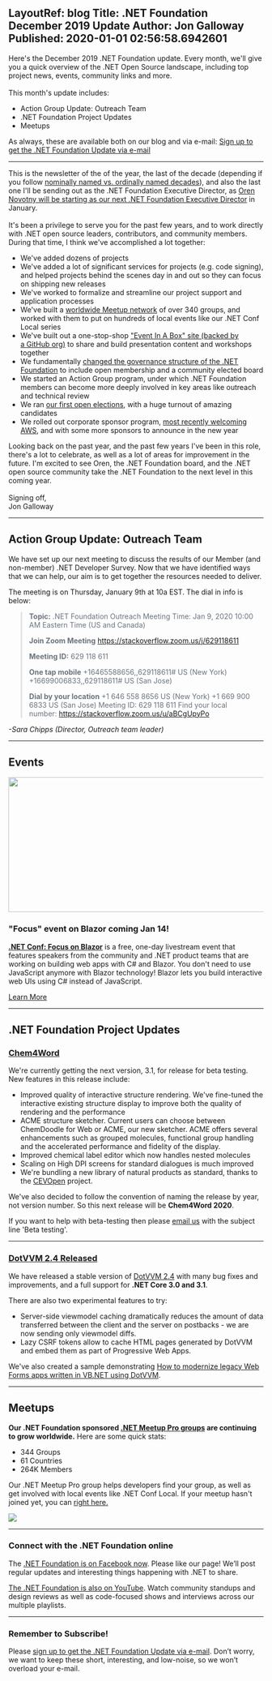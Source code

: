 LayoutRef: blog
Title: .NET Foundation December 2019 Update
Author: Jon Galloway
Published: 2020-01-01 02:56:58.6942601
---
<p>Here's the December 2019 .NET Foundation update. Every month, we'll give you a quick overview of the .NET Open Source landscape, including top project news, events, community links and more.<br /><br />This month's update includes:</p><ul>	<li>Action Group Update: Outreach Team</li>	<li>.NET Foundation Project Updates</li>	<li>Meetups</li></ul><p>As always, these are available both on our blog and via e-mail:&nbsp;<a href="http://eepurl.com/dhL_qb">Sign up to get the .NET Foundation Update via e-mail</a></p><hr /><p>This is the newsletter of the of the year, the last of the decade (depending if you follow <a href="https://en.wikipedia.org/wiki/Decade" target="_blank">nominally named vs. ordinally named decades</a>), and also the last one I'll be sending out as the .NET Foundation Executive Director, as <a href="https://dotnetfoundation.org/blog/2019/12/16/welcoming-oren-novotny-as-the-new-executive-director-of-net-foundation-" target="_blank">Oren Novotny will be starting as our next .NET Foundation Executive Director</a>&nbsp;in January.<br /><br />It's been a privilege to serve you for the past few years, and to work directly with .NET open source leaders, contributors, and community members. During that time, I think we've accomplished a lot together:</p><ul>	<li>We've added dozens of projects</li>	<li>We've added a lot of significant services for projects (e.g. code signing), and helped projects behind the scenes day in and out so they can focus on shipping new releases</li>	<li>We've worked to formalize and streamline&nbsp;our project support and application processes</li>	<li>We've built a <a href="https://www.meetup.com/pro/dotnet/" target="_blank">worldwide Meetup network</a> of over 340 groups, and worked with them to put on hundreds of local events like our&nbsp;.NET Conf Local series</li>	<li>We've built out a one-stop-shop <a href="https://presentations.dotnetfoundation.org/" target="_blank">"Event In A Box" site (backed by a&nbsp;GitHub org)</a> to share and build presentation content and workshops together</li>	<li>We fundamentally <a href="https://dotnetfoundation.org/blog/2018/12/04/announcing-net-foundation-open-membership" target="_blank">changed the governance structure of the .NET Foundation</a> to include open membership and a community&nbsp;elected board</li>	<li>We started an Action Group program, under which .NET Foundation members can become more deeply involved in key areas like outreach and&nbsp;technical review</li>	<li>We ran <a href="https://dotnetfoundation.org/blog/2019/03/28/net-foundation-board-of-directors-election-results" target="_blank">our first open elections</a>, with a huge turnout of amazing candidates</li>	<li>We rolled out corporate sponsor program, <a href="https://dotnetfoundation.org/blog/2019/09/23/welcoming-aws" target="_blank">most recently welcoming AWS</a>, and with some more sponsors to announce in the new year</li></ul><p>Looking back on the past year, and the past few years I've been in this role, there's a lot to celebrate, as well as a lot of areas for improvement in the future. I'm excited to see Oren, the .NET Foundation board, and the .NET open source community take the .NET Foundation to the next level in this coming year.<br /><br />Signing off,<br />Jon Galloway</p><hr /><h2>Action Group Update: Outreach Team</h2><p>We have set up our next meeting to discuss the results of our Member (and non-member) .NET Developer Survey. Now that we have identified ways that we can help, our aim is to get together the resources needed to deliver.</p><p>The meeting is on Thursday, January 9th at 10a EST. The dial in info is below:</p><blockquote style="padding:0 1em; color:#6a737d; border-left: .25em solid #dfe2e5;"><p><strong>Topic:</strong> .NET Foundation Outreach Meeting Time: Jan 9, 2020 10:00 AM Eastern Time (US and Canada)</p><p><strong>Join Zoom Meeting</strong>&nbsp;<a href="https://stackoverflow.zoom.us/j/629118611" rel="nofollow">https://stackoverflow.zoom.us/j/629118611</a></p><p><strong>Meeting ID:</strong> 629 118 611</p><p><strong>One tap mobile</strong> +16465588656,,629118611# US (New York) +16699006833,,629118611# US (San Jose)</p><p><strong>Dial by your location</strong> +1 646 558 8656 US (New York) +1 669 900 6833 US (San Jose) Meeting ID: 629 118 611 Find your local number:&nbsp;<a href="https://stackoverflow.zoom.us/u/aBCgUpyPo" rel="nofollow">https://stackoverflow.zoom.us/u/aBCgUpyPo</a></p></blockquote><p><em>-Sara Chipps (Director, Outreach team leader)</em></p><hr /><h2>Events</h2><p><a href="https://focus.dotnetconf.net/?utm_source=dnfnewsletter" target="_blank"><img alt="" data-file-id="4953121" height="266" src="assets/posts/e7edfe68-09d6-4713-a3e4-3a403d92fb48.png" width="800" /></a></p><h3>"Focus" event on Blazor coming Jan 14!</h3><p><strong><a href="https://focus.dotnetconf.net/?utm_source=parentsite">.NET Conf: Focus on Blazor</a></strong>&nbsp;is a free, one-day livestream event that features speakers from the community and .NET product teams that are working on building web apps with C# and Blazor. You don't need to use JavaScript anymore with Blazor technology! Blazor lets you build interactive web UIs using C# instead of JavaScript.</p><p class="mx-auto"><a class="site-button site-button--pink" href="https://focus.dotnetconf.net/?utm_source=dnfnewsletter">Learn More</a></p><hr /><h2>.NET Foundation Project Updates</h2><h3><a href="https://www.chem4word.co.uk/" rel="nofollow">Chem4Word</a></h3><p>We're currently getting the next version, 3.1, for release for beta testing. New features in this release include:</p><ul>	<li>Improved quality of interactive structure rendering. We've fine-tuned the interactive existing structure display to improve both the quality of rendering and the performance</li>	<li>ACME structure sketcher. Current users can choose between ChemDoodle for Web or ACME, our new sketcher. ACME offers several enhancements such as grouped molecules, functional group handling and the accelerated performance and fidelity of the display.</li>	<li>Improved chemical label editor which now handles nested molecules</li>	<li>Scaling on High DPI screens for standard dialogues is much improved</li>	<li>We're bundling a new library of natural products as standard, thanks to the&nbsp;<a href="https://github.com/petermr/CEVOpen">CEVOpen</a>&nbsp;project.</li></ul><p>We've also decided to follow the convention of naming the release by year, not version number. So this next release will be&nbsp;<strong>Chem4Word 2020</strong>.</p><p>If you want to help with beta-testing then please&nbsp;<a href="mailto:info@chem4word.co.uk">email us</a>&nbsp;with the subject line 'Beta testing'.</p><hr /><h3><a href="https://www.dotvvm.com/blog/66/Released-DotVVM-2-4" rel="nofollow">DotVVM 2.4 Released</a></h3><p>We have released a stable version of&nbsp;<a href="https://github.com/riganti/dotvvm">DotVVM 2.4</a>&nbsp;with many bug fixes and improvements, and a full support for&nbsp;<strong>.NET Core 3.0 and 3.1</strong>.</p><p>There are also two experimental features to try:</p><ul>	<li>Server-side viewmodel caching dramatically reduces the amount of data transferred between the client and the server on postbacks - we are now sending only viewmodel diffs.</li>	<li>Lazy CSRF tokens allow to cache HTML pages generated by DotVVM and embed them as part of Progressive Web Apps.</li></ul><p>We've also created a sample demonstrating&nbsp;<a href="https://github.com/riganti/dotvvm-samples-webforms-migration-vbnet">How to modernize legacy Web Forms apps written in VB.NET using DotVVM</a>.</p><hr /><h2>Meetups</h2><p><strong>Our .NET Foundation sponsored&nbsp;<a href="https://www.meetup.com/pro/dotnet" target="_blank">.NET Meetup Pro groups</a>&nbsp;are continuing to grow worldwide.</strong>&nbsp;Here are some quick stats:</p><ul>	<li>344&nbsp;Groups</li>	<li>61&nbsp;Countries</li>	<li>264K Members</li></ul><p>Our .NET Meetup Pro group helps developers find your group, as well as get involved with local events like .NET Conf Local. If your meetup hasn't joined yet, you can&nbsp;<a href="https://aka.ms/add-dotnet-meetup">right here.</a></p><p><img src="assets/posts/31e83145-c125-4696-95ca-ec8f84d56ce2.jpg" /></p><hr /><h3>Connect with the .NET Foundation online</h3><p>The&nbsp;<a href="https://www.facebook.com/dotnetfoundation/">.NET Foundation is on Facebook now</a>. Please like our page! We’ll post regular updates and interesting things happening with .NET to share.</p><p><a href="https://www.youtube.com/NETFoundation">The .NET Foundation is also on YouTube</a>. Watch community standups and design reviews as well as code-focused shows and interviews across our multiple playlists.</p><hr /><h3>Remember to Subscribe!</h3><p>Please&nbsp;<a href="http://eepurl.com/dhL_qb">sign up to get the .NET Foundation Update via e-mail</a>. Don’t worry, we want to keep these short, interesting, and low-noise, so we won’t overload your e-mail.</p>
